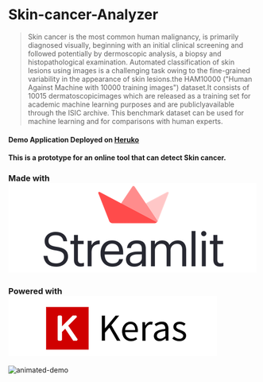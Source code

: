 # Skin-cancer-Analyzer
> Skin cancer is the most common human malignancy, is primarily diagnosed visually, beginning with an initial clinical screening and followed potentially by dermoscopic analysis, a biopsy and histopathological examination. Automated classification of skin lesions using images is a challenging task owing to the fine-grained variability in the appearance of skin lesions.the HAM10000 ("Human Against Machine with 10000 training images") dataset.It consists of 10015 dermatoscopicimages which are released as a training set for academic machine learning purposes and are publiclyavailable through the ISIC archive. This benchmark dataset can be used for machine learning and for comparisons with human experts.

#### Demo Application Deployed on [Heruko](https://skin-cancer-analysis.herokuapp.com/)
#### This is a prototype for an online tool that can detect Skin cancer.


### Made with ![](streamlit-logo.png)
### Powered with ![keras](keras.png)

![animated-demo](animated.gif)
